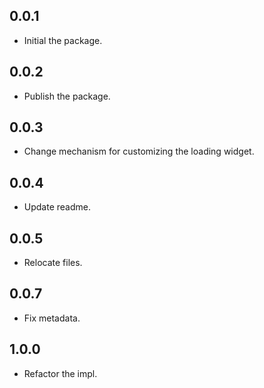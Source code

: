 ## 0.0.1

* Initial the package.

## 0.0.2

* Publish the package.

## 0.0.3 

* Change mechanism for customizing the loading widget.

## 0.0.4 

* Update readme.

## 0.0.5 

* Relocate files.

## 0.0.7 

* Fix metadata.

## 1.0.0 

* Refactor the impl.